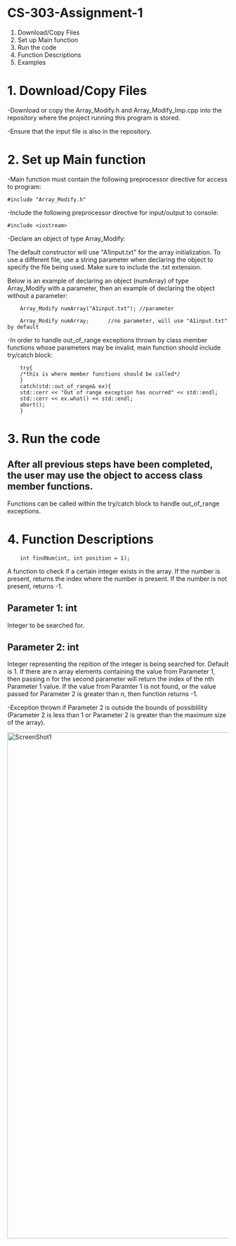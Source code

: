 # CS-303-Assignment-1

1. Download/Copy Files
2. Set up Main function
3. Run the code
4. Function Descriptions
5. Examples


# 1. Download/Copy Files
-Download or copy the Array_Modify.h and Array_Modify_Imp.cpp into the repository where the project running this program is stored.

-Ensure that the input file is also in the repository.

# 2. Set up Main function
-Main function must contain the following preprocessor directive for access to program:

    #include "Array_Modify.h"     



-Include the following preprocessor directive for input/output to console:

    #include <iostream>

-Declare an object of type Array_Modify:

The default constructor will use "A1input.txt" for the array initialization. To use a different file, use a string parameter when declaring the object to specify the file being used. Make sure to include the .txt extension.

Below is an example of declaring an object (numArray) of type Array_Modify with a parameter, then an example of declaring the object without a parameter:
		
  		Array_Modify numArray("A1input.txt"); //parameter

  		Array_Modify numArray; 		//no parameter, will use "A1input.txt" by default


-In order to handle out_of_range exceptions thrown by class member functions whose parameters may be invalid, main function should include try/catch block:

        try{
        /*this is where member functions should be called*/
        }
        catch(std::out_of_range& ex){
        std::cerr << "Out of range exception has ocurred" << std::endl;
		std::cerr << ex.what() << std::endl;
		abort();
        }

# 3. Run the code


After all previous steps have been completed, the user may use the object to access class member functions.
-
Functions can be called within the try/catch block to handle out_of_range exceptions.


# 4. Function Descriptions

		int findNum(int, int position = 1);
	
A function to check if a certain integer exists in the array. If the number is present, returns the
index where the number is present. If the number is not present, returns -1.

Parameter 1: int
-
Integer to be searched for.

Parameter 2: int
-
Integer representing the repition of the integer is being searched for. Default is 1. If there are n array elements containing the value from Parameter 1, then passing n for the second parameter will return
the index of the nth Parameter 1 value. If the value from Paramter 1 is not found, or the value passed for Parameter 2 is greater than n, then function returns -1.

-Exception thrown if Parameter 2 is outside the bounds of possiblility (Parameter 2 is less than 1 or Parameter 2 is greater than the maximum size of the array). 




<img width="1152" alt="ScreenShot1" src="https://github.com/user-attachments/assets/a8fe6124-4e57-4424-b45a-99c1b7ce0006">
